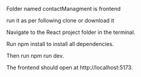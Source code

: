 Folder named contactManagment is frontend

run it as per following
clone or download it

Navigate to the React project folder in the terminal.

Run npm install to install all dependencies.

Then run npm run dev.

The frontend should open at http://localhost:5173.


